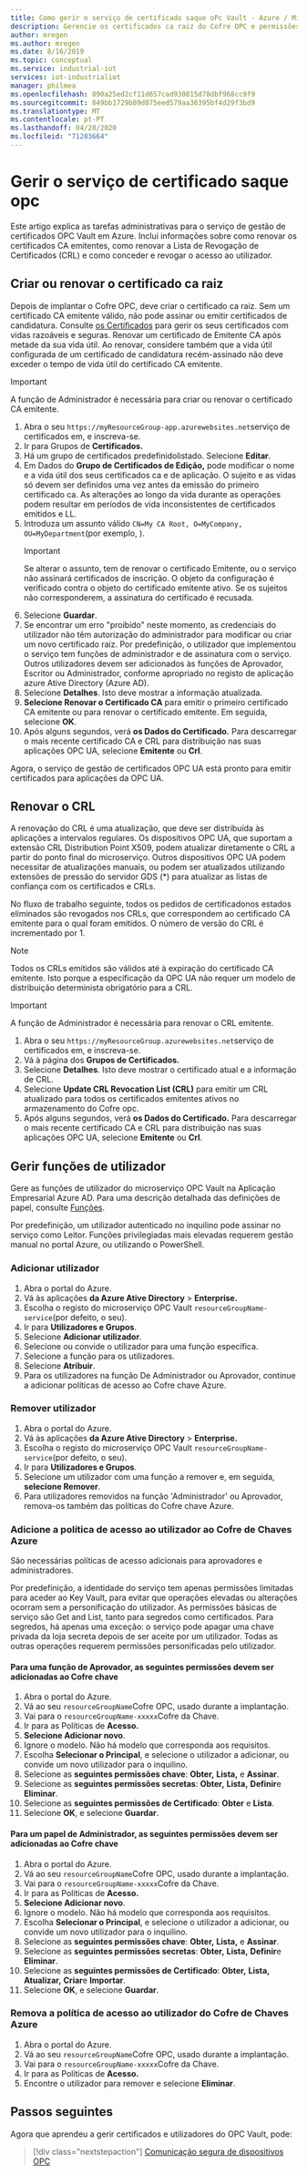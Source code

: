 ```yaml
---
title: Como gerir o serviço de certificado saque oPc Vault - Azure / Microsoft Docs
description: Gerencie os certificados ca raiz do Cofre OPC e permissões do utilizador.
author: mregen
ms.author: mregen
ms.date: 8/16/2019
ms.topic: conceptual
ms.service: industrial-iot
services: iot-industrialiot
manager: philmea
ms.openlocfilehash: 890a25ed2cf11d657cad930815d78dbf968cc9f9
ms.sourcegitcommit: 849bb1729b89d075eed579aa36395bf4d29f3bd9
ms.translationtype: MT
ms.contentlocale: pt-PT
ms.lasthandoff: 04/28/2020
ms.locfileid: "71203664"
---
```

# <a name="manage-the-opc-vault-certificate-service"></a>Gerir o serviço de certificado saque opc

Este artigo explica as tarefas administrativas para o serviço de gestão de certificados OPC Vault em Azure. Inclui informações sobre como renovar os certificados CA emitentes, como renovar a Lista de Revogação de Certificados (CRL) e como conceder e revogar o acesso ao utilizador.

## <a name="create-or-renew-the-root-ca-certificate"></a>Criar ou renovar o certificado ca raiz

Depois de implantar o Cofre OPC, deve criar o certificado ca raiz. Sem um certificado CA emitente válido, não pode assinar ou emitir certificados de candidatura. Consulte [os Certificados](howto-opc-vault-secure-ca.md#certificates) para gerir os seus certificados com vidas razoáveis e seguras. Renovar um certificado de Emitente CA após metade da sua vida útil. Ao renovar, considere também que a vida útil configurada de um certificado de candidatura recém-assinado não deve exceder o tempo de vida útil do certificado CA emitente.
> [!IMPORTANT]
> A função de Administrador é necessária para criar ou renovar o certificado CA emitente.

1. Abra o seu `https://myResourceGroup-app.azurewebsites.net`serviço de certificados em, e inscreva-se.
2. Ir para Grupos de **Certificados.**
3. Há um grupo de certificados predefinidolistado. Selecione **Editar**.
4. Em Dados do **Grupo de Certificados de Edição,** pode modificar o nome e a vida útil dos seus certificados ca e de aplicação. O sujeito e as vidas só devem ser definidos uma vez antes da emissão do primeiro certificado ca. As alterações ao longo da vida durante as operações podem resultar em períodos de vida inconsistentes de certificados emitidos e LL.
5. Introduza um assunto válido `CN=My CA Root, O=MyCompany, OU=MyDepartment`(por exemplo, ).<br>
   > [!IMPORTANT]
   > Se alterar o assunto, tem de renovar o certificado Emitente, ou o serviço não assinará certificados de inscrição. O objeto da configuração é verificado contra o objeto do certificado emitente ativo. Se os sujeitos não corresponderem, a assinatura do certificado é recusada.
6. Selecione **Guardar**.
7. Se encontrar um erro "proibido" neste momento, as credenciais do utilizador não têm autorização do administrador para modificar ou criar um novo certificado raiz. Por predefinição, o utilizador que implementou o serviço tem funções de administrador e de assinatura com o serviço. Outros utilizadores devem ser adicionados às funções de Aprovador, Escritor ou Administrador, conforme apropriado no registo de aplicação azure Ative Directory (Azure AD).
8. Selecione **Detalhes**. Isto deve mostrar a informação atualizada.
9. **Selecione Renovar o Certificado CA** para emitir o primeiro certificado CA emitente ou para renovar o certificado emitente. Em seguida, selecione **OK**.
10. Após alguns segundos, verá **os Dados do Certificado.** Para descarregar o mais recente certificado CA e CRL para distribuição nas suas aplicações OPC UA, selecione **Emitente** ou **Crl**.

Agora, o serviço de gestão de certificados OPC UA está pronto para emitir certificados para aplicações da OPC UA.

## <a name="renew-the-crl"></a>Renovar o CRL

A renovação do CRL é uma atualização, que deve ser distribuída às aplicações a intervalos regulares. Os dispositivos OPC UA, que suportam a extensão CRL Distribution Point X509, podem atualizar diretamente o CRL a partir do ponto final do microserviço. Outros dispositivos OPC UA podem necessitar de atualizações manuais, ou podem ser atualizados utilizando extensões de pressão do servidor GDS (*) para atualizar as listas de confiança com os certificados e CRLs.

No fluxo de trabalho seguinte, todos os pedidos de certificadonos estados eliminados são revogados nos CRLs, que correspondem ao certificado CA emitente para o qual foram emitidos. O número de versão do CRL é incrementado por 1. <br>
> [!NOTE]
> Todos os CRLs emitidos são válidos até à expiração do certificado CA emitente. Isto porque a especificação da OPC UA não requer um modelo de distribuição determinista obrigatório para a CRL.

> [!IMPORTANT]
> A função de Administrador é necessária para renovar o CRL emitente.

1. Abra o seu `https://myResourceGroup.azurewebsites.net`serviço de certificados em, e inscreva-se.
2. Vá à página dos **Grupos de Certificados.**
3. Selecione **Detalhes**. Isto deve mostrar o certificado atual e a informação de CRL.
4. Selecione **Update CRL Revocation List (CRL)** para emitir um CRL atualizado para todos os certificados emitentes ativos no armazenamento do Cofre opc.
5. Após alguns segundos, verá **os Dados do Certificado.** Para descarregar o mais recente certificado CA e CRL para distribuição nas suas aplicações OPC UA, selecione **Emitente** ou **Crl**.

## <a name="manage-user-roles"></a>Gerir funções de utilizador

Gere as funções de utilizador do microserviço OPC Vault na Aplicação Empresarial Azure AD. Para uma descrição detalhada das definições de papel, consulte [Funções](howto-opc-vault-secure-ca.md#roles).

Por predefinição, um utilizador autenticado no inquilino pode assinar no serviço como Leitor. Funções privilegiadas mais elevadas requerem gestão manual no portal Azure, ou utilizando o PowerShell.

### <a name="add-user"></a>Adicionar utilizador

1. Abra o portal do Azure.
2. Vá às aplicações **da Azure Ative Directory** > **Enterprise.**
3. Escolha o registo do microserviço OPC Vault `resourceGroupName-service`(por defeito, o seu).
4. Ir para **Utilizadores e Grupos**.
5. Selecione **Adicionar utilizador**.
6. Selecione ou convide o utilizador para uma função específica.
7. Selecione a função para os utilizadores.
8. Selecione **Atribuir**.
9. Para os utilizadores na função De Administrador ou Aprovador, continue a adicionar políticas de acesso ao Cofre chave Azure.

### <a name="remove-user"></a>Remover utilizador

1. Abra o portal do Azure.
2. Vá às aplicações **da Azure Ative Directory** > **Enterprise.**
3. Escolha o registo do microserviço OPC Vault `resourceGroupName-service`(por defeito, o seu).
4. Ir para **Utilizadores e Grupos**.
5. Selecione um utilizador com uma função a remover e, em seguida, **selecione Remover**.
6. Para utilizadores removidos na função 'Administrador' ou Aprovador, remova-os também das políticas do Cofre chave Azure.

### <a name="add-user-access-policy-to-azure-key-vault"></a>Adicione a política de acesso ao utilizador ao Cofre de Chaves Azure

São necessárias políticas de acesso adicionais para aprovadores e administradores.

Por predefinição, a identidade do serviço tem apenas permissões limitadas para aceder ao Key Vault, para evitar que operações elevadas ou alterações ocorram sem a personificação do utilizador. As permissões básicas de serviço são Get and List, tanto para segredos como certificados. Para segredos, há apenas uma exceção: o serviço pode apagar uma chave privada da loja secreta depois de ser aceite por um utilizador. Todas as outras operações requerem permissões personificadas pelo utilizador.

#### <a name="for-an-approver-role-the-following-permissions-must-be-added-to-key-vault"></a>Para uma função de Aprovador, as seguintes permissões devem ser adicionadas ao Cofre chave

1. Abra o portal do Azure.
2. Vá ao seu `resourceGroupName`Cofre OPC, usado durante a implantação.
3. Vai para o `resourceGroupName-xxxxx`Cofre da Chave.
4. Ir para as Políticas de **Acesso.**
5. **Selecione Adicionar novo**.
6. Ignore o modelo. Não há modelo que corresponda aos requisitos.
7. Escolha **Selecionar o Principal**, e selecione o utilizador a adicionar, ou convide um novo utilizador para o inquilino.
8. Selecione as **seguintes permissões chave**: **Obter,** **Lista,** e **Assinar**.
9. Selecione as **seguintes permissões secretas**: **Obter,** **Lista,** **Definir**e **Eliminar**.
10. Selecione as **seguintes permissões de Certificado**: **Obter** e **Lista**.
11. Selecione **OK**, e selecione **Guardar**.

#### <a name="for-an-administrator-role-the-following-permissions-must-be-added-to-key-vault"></a>Para um papel de Administrador, as seguintes permissões devem ser adicionadas ao Cofre chave

1. Abra o portal do Azure.
2. Vá ao seu `resourceGroupName`Cofre OPC, usado durante a implantação.
3. Vai para o `resourceGroupName-xxxxx`Cofre da Chave.
4. Ir para as Políticas de **Acesso.**
5. **Selecione Adicionar novo**.
6. Ignore o modelo. Não há modelo que corresponda aos requisitos.
7. Escolha **Selecionar o Principal**, e selecione o utilizador a adicionar, ou convide um novo utilizador para o inquilino.
8. Selecione as **seguintes permissões chave**: **Obter,** **Lista,** e **Assinar**.
9. Selecione as **seguintes permissões secretas**: **Obter,** **Lista,** **Definir**e **Eliminar**.
10. Selecione as **seguintes permissões de Certificado**: **Obter,** **Lista,** **Atualizar,** **Criar**e **Importar**.
11. Selecione **OK**, e selecione **Guardar**.

### <a name="remove-user-access-policy-from-azure-key-vault"></a>Remova a política de acesso ao utilizador do Cofre de Chaves Azure

1. Abra o portal do Azure.
2. Vá ao seu `resourceGroupName`Cofre OPC, usado durante a implantação.
3. Vai para o `resourceGroupName-xxxxx`Cofre da Chave.
4. Ir para as Políticas de **Acesso.**
5. Encontre o utilizador para remover e selecione **Eliminar**.

## <a name="next-steps"></a>Passos seguintes

Agora que aprendeu a gerir certificados e utilizadores do OPC Vault, pode:

> [!div class="nextstepaction"]
> [Comunicação segura de dispositivos OPC](howto-opc-vault-secure.md)
